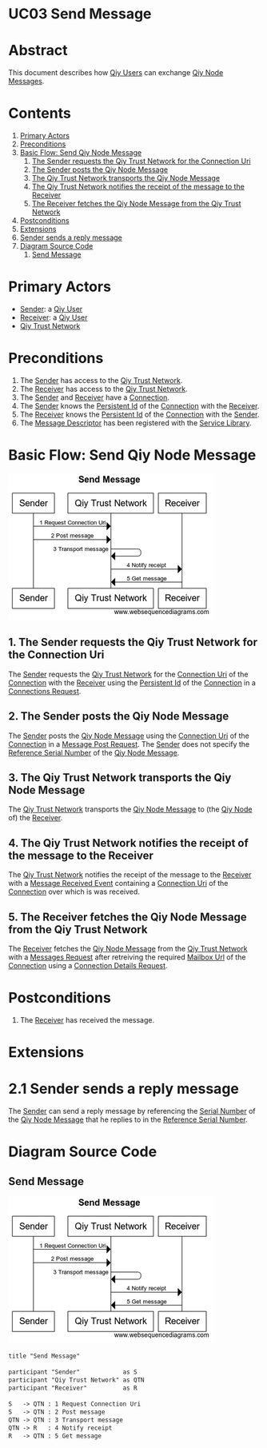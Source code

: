 # UC03 Send Message

# Abstract

This document describes how [Qiy Users](../Definitions.md#qiy-user) can exchange [Qiy Node Messages](../Definitions.md#qiy-node-message).

# Contents


1. [Primary Actors](#primary-actors)
1. [Preconditions](#preconditions)
1. [Basic Flow: Send Qiy Node Message](#basic-flow-send-qiy-node-message)
	1. [The Sender requests the Qiy Trust Network for the Connection Uri](#1-the-sender-requests-the-qiy-trust-network-for-the-connection-uri)
	1. [The Sender posts the Qiy Node Message](#2-the-sender-posts-the-qiy-node-message)
	1. [The Qiy Trust Network transports the Qiy Node Message](#3-the-qiy-trust-network-transports-the-qiy-node-message)
	1. [The Qiy Trust Network notifies the receipt of the message to the Receiver](#4-the-qiy-trust-network-notifies-the-receipt-of-the-message-to-the-receiver)
	1. [The Receiver fetches the Qiy Node Message from the Qiy Trust Network](#5-the-receiver-fetches-the-qiy-node-message-from-the-qiy-trust-network)
1. [Postconditions](#postconditions)
1. [Extensions](#extensions)
1. [Sender sends a reply message](#21-sender-sends-a-reply-message)
1. [Diagram Source Code](#diagram-source-code)
	1. [Send Message](#send-message)

# Primary Actors

* [Sender](../Definitions.md#sender): a [Qiy User](../Definitions.md#qiy-user)
* [Receiver](../Definitions.md#receiver): a [Qiy User](../Definitions.md#qiy-user)
* [Qiy Trust Network](../Definitions.md#qiy-trust-network)

# Preconditions

1. The [Sender](../Definitions.md#sender) has access to the [Qiy Trust Network](../Definitions.md#qiy-trust-network).
1. The [Receiver](../Definitions.md#receiver) has access to the [Qiy Trust Network](../Definitions.md#qiy-trust-network).
1. The [Sender](../Definitions.md#sender) and [Receiver](../Definitions.md#receiver) have a [Connection](../Definitions.md#connection).
1. The [Sender](../Definitions.md#sender) knows the [Persistent Id](../Definitions.md#persistent-id) of the [Connection](../Definitions.md#connection) with the [Receiver](../Definitions.md#receiver).
1. The [Receiver](../Definitions.md#receiver) knows the [Persistent Id](../Definitions.md#persistent-id) of the [Connection](../Definitions.md#connection) with the [Sender](../Definitions.md#sender).
1. The [Message Descriptor](../Definitions.md#message-descriptor) has been registered with the [Service Library](../Definitions.md#service-library).

# Basic Flow: Send Qiy Node Message

![Send Message](../images/Send_Message_-_UC03.png)

## 1. The Sender requests the Qiy Trust Network for the Connection Uri

The [Sender](../Definitions.md#sender) requests the [Qiy Trust Network](../Definitions.md#qiy-trust-network) for the [Connection Uri](../Definitions.md#connection-uri) of the [Connection](../Definitions.md#connection) with the [Receiver](../Definitions.md#receiver) using the [Persistent Id](../Definitions.md#persistent-id) of the [Connection](../Definitions.md#connection) in a [Connections Request](../Definitions.md#connections-request).

## 2. The Sender posts the Qiy Node Message

The [Sender](../Definitions.md#sender) posts the [Qiy Node Message](../Definitions.md#qiy-node-message) using the [Connection Uri](../Definitions.md#connection-uri) of the [Connection](../Definitions.md#connection) in a [Message Post Request](../Definitions.md#message-post-request).
The [Sender](../Definitions.md#sender) does not specify the [Reference Serial Number](../Definitions.md#reference-serial-number) of the [Qiy Node Message](../Definitions.md#qiy-node-message).

## 3. The Qiy Trust Network transports the Qiy Node Message

The [Qiy Trust Network](../Definitions.md#qiy-trust-network) transports the [Qiy Node Message](../Definitions.md#qiy-node-message) to (the [Qiy Node](../Definitions.md#qiy-node) of) the [Receiver](../Definitions.md#receiver).

## 4. The Qiy Trust Network notifies the receipt of the message to the Receiver

The [Qiy Trust Network](../Definitions.md#qiy-trust-network) notifies the receipt of the message to the [Receiver](../Definitions.md#receiver) with a [Message Received Event](../Definitions.md#message-received-event) containing a [Connection Uri](../Definitions.md#connection-uri) of the [Connection](../Definitions.md#connection) over which is was received.

## 5. The Receiver fetches the Qiy Node Message from the Qiy Trust Network

The [Receiver](../Definitions.md#receiver) fetches the [Qiy Node Message](../Definitions.md#qiy-node-message) from the [Qiy Trust Network](../Definitions.md#qiy-trust-network) with a [Messages Request](../Definitions.md#messages-request) after retreiving the required [Mailbox Url](../Definitions.md#mailbox-url) of the [Connection](../Definitions.md#connection) using a [Connection Details Request](../Definitions.md#connection-details-request).


# Postconditions

1. The [Receiver](../Definitions.md#receiver) has received the message.

# Extensions

# 2.1 Sender sends a reply message

The [Sender](../Definitions.md#sender) can send a reply message by referencing the [Serial Number](../Definitions.md#serial-number) of the [Qiy Node Message](../Definitions.md#qiy-node-message) that he replies to in the [Reference Serial Number](../Definitions.md#reference-serial-number). 


# Diagram Source Code

## Send Message

![Send Message](../images/Send_Message_-_UC03.png)

```
title "Send Message"

participant "Sender"            as S
participant "Qiy Trust Network" as QTN
participant "Receiver"          as R

S   -> QTN : 1 Request Connection Uri
S   -> QTN : 2 Post message
QTN -> QTN : 3 Transport message
QTN -> R   : 4 Notify receipt
R   -> QTN : 5 Get message
```

